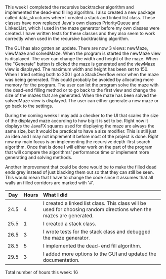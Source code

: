 This week I completed the recursive backtracker algorithm and implemented the dead-end filling algorithm. I also created a new package called data_structures where I created a stack and linked list class. These classes have now replaced Java's own classes PriorityQueue and LinkedList, which I used in the maze generator before my own classes were created. I have written tests for these classes and they also seem to work correctly when used in the recursive backtracking algorithm.

The GUI has also gotten an update. There are now 3 views: newMaze, viewMaze and solvedMaze. When the program is started the newMaze view is displayed. The user can change the width and height of the maze. When the "Generate" button is clicked the maze is generated and the viewMaze view is displayed. The maximum width and height has been set to 150. When I tried setting both to 200 I got a StackOverflow error when the maze was being generated. This could probably be avoided by allocating more memory for the program. The user can let the program solve the maze with the dead-end filling method or to go back to the first view and change the size of the mazes that are generated. When the maze has been solved the solvedMaze view is displayed. The user can either generate a new maze or go back to the settings.

During the coming weeks I may add a checker to the UI that scales the size of the displayed maze according to how big it is set to be. Right now it displays the JavaFX squares used for displaying the maze are always the same size, but it would be practical to have a size modifier. This is still just an idea and I may not implement it before most of the project is done. Right now my main focus is on implementing the recursive depth-first search algorithm. Once that is done I will either work on the part of the program that will compare the algorithms' performance time or implement more generating and solving methods.

Another improvement that could be done would be to make the filled dead ends grey instead of just blacking them out so that they can still be seen. This would mean that I have to change the code since it assumes that all walls an filled corridors are marked with '#'.

| Day | Hours | What I did  |
| :----:|:-----| :-----|
|24.5|4| I created a linked list class. This class will be used for choosing random directions when the mazes are generated. |
|25.5|1| I created a stack class. |
|26.5|3| I wrote tests for the stack class and debugged the maze generator. |
|28.5|5| I implemented the dead-end fill algorithm. |
|29.5|3| I added more options to the GUI and updated the documentation. |

Total number of hours this week: 16